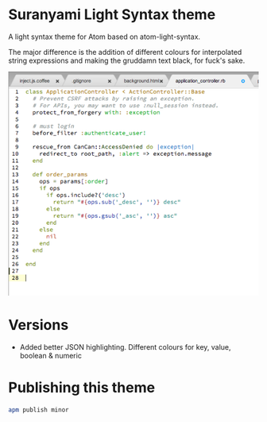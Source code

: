 # Suranyami Light Syntax theme

A light syntax theme for Atom based on atom-light-syntax.

The major difference is the addition of different colours for interpolated
string expressions and making the gruddamn text black, for fuck's sake.

![screen shot of Suranyami Light Syntax Theme](https://raw.githubusercontent.com/suranyami/suranyami-light-syntax/master/syntax-screen-shot.png)

Versions
========

* Added better JSON highlighting. Different colours for key, value, boolean & numeric

Publishing this theme
=====================

```bash
apm publish minor
```
